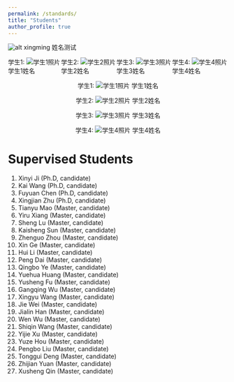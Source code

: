 ```yaml
---
permalink: /standards/
title: "Students"
author_profile: true
---
```


![alt xingming](../images/bio-photo-2.jpg "xingming")
姓名测试

<div style="display: flex; justify-content: space-between;">
    <div>学生1: <img src="../images/bio-photo-2.jpg" alt="学生1照片"> 学生1姓名</div>
    <div>学生2: <img src="../images/bio-photo-2.jpg" alt="学生2照片"> 学生2姓名</div>
    <div>学生3: <img src="../images/bio-photo-2.jpg" alt="学生3照片"> 学生3姓名</div>
    <div>学生4: <img src="../images/bio-photo-2.jpg" alt="学生4照片"> 学生4姓名</div>
</div>


<p align="center">学生1: <img src="../images/bio-photo-2.jpg" alt="学生1照片"> 学生1姓名</p>
<p align="center">学生2: <img src="../images/bio-photo-2.jpg" alt="学生2照片"> 学生2姓名</p>
<p align="center">学生3: <img src="../images/bio-photo-2.jpg" alt="学生3照片"> 学生3姓名</p>
<p align="center">学生4: <img src="../images/bio-photo-2.jpg" alt="学生4照片"> 学生4姓名</p>





Supervised Students 
======

1. Xinyi Ji (Ph.D, candidate)
1. Kai Wang (Ph.D, candidate)
1. Fuyuan Chen (Ph.D, candidate)
1. Xingjian Zhu (Ph.D, candidate)
1. Tianyu Mao (Master, candidate)
1. Yiru Xiang (Master, candidate)
1. Sheng Lu (Master, candidate)
1. Kaisheng Sun (Master, candidate)
1. Zhenguo Zhou (Master, candidate)
1. Xin Ge (Master, candidate)
1. Hui Li (Master, candidate)
1. Peng Dai (Master, candidate)
1. Qingbo Ye (Master, candidate)
1. Yuehua Huang (Master, candidate)
1. Yusheng Fu (Master, candidate)
1. Gangqing Wu (Master, candidate)
1. Xingyu Wang (Master, candidate)
1. Jie Wei (Master, candidate)
1. Jialin Han (Master, candidate)
1. Wen Wu (Master, candidate)
1. Shiqin Wang (Master, candidate)
1. Yijie Xu (Master, candidate)
1. Yuze Hou (Master, candidate)
1. Pengbo Liu (Master, candidate)
1. Tonggui Deng (Master, candidate)
1. Zhijian Yuan (Master, candidate)
1. Xusheng Qin (Master, candidate)





